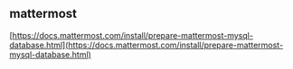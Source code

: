 
## mattermost

[https://docs.mattermost.com/install/prepare-mattermost-mysql-database.html](https://docs.mattermost.com/install/prepare-mattermost-mysql-database.html)
